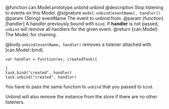 @function can.Model.prototype.unbind unbind
@description Stop listening to events on this Model.
@signature `model.unbind(eventName[, handler])`
@param {String} eventName The event to unbind from.
@param {function} [handler] A handler previously bound with `bind`.
If __handler__ is not passed, `unbind` will remove all handlers
for the given event.
@return {can.Model} The Model, for chaining.

@body
`unbind(eventName, handler)` removes a listener
attached with [can.Model::bind].

    var handler = function(ev, createdTask){

    }
    task.bind("created", handler)
    task.unbind("created", handler)

You have to pass the same function to `unbind` that you
passed to `bind`.

Unbind will also remove the instance from the store
if there are no other listeners.